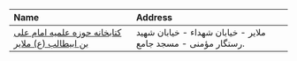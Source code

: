 | Name                                                                                                                                       | Address                                                      |
|:-------------------------------------------------------------------------------------------------------------------------------------------|:-------------------------------------------------------------|
| [کتابخانه حوزه علمیه امام علی بن ابیطالب (ع) ملایر](https://lib.ir/fa/library/511/کتابخانه-حوزه-علمیه-امام-علی-بن-ابیطالب-ع-ملایر/search/) | ملایر - خیابان ‌شهداء - خیابان ‌شهید رستگار مؤمنی - مسجد جامع. |